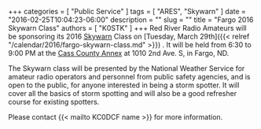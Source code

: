 +++
categories = [ "Public Service" ]
tags = [ "ARES", "Skywarn" ]
date = "2016-02-25T10:04:23-06:00"
description = ""
slug = ""
title = "Fargo 2016 Skywarn Class"
authors = [ "K0STK" ]
+++
Red River Radio Amateurs will be sponsoring its 2016 [Skywarn](http://skywarn.org/) Class on [Tuesday, March 29th]({{< relref "/calendar/2016/fargo-skywarn-class.md" >}}) .  It will be held from 6:30 to 9:00 PM at the [Cass County Annex](http://www.mapquest.com/us/nd/fargo/58103-1788/1010-2nd-ave-s-46.872638,-96.794521?npt=true) at 1010 2nd Ave. S, in Fargo, ND.

The Skywarn class will be presented by the National Weather Service for amateur radio operators and personnel from public safety agencies, and is open to the public, for anyone interested in being a storm spotter.  It will cover all the basics of storm spotting and will also be a good refresher course for existing spotters.

Please contact {{< mailto KC0DCF name >}} for more information.
<!--more-->
